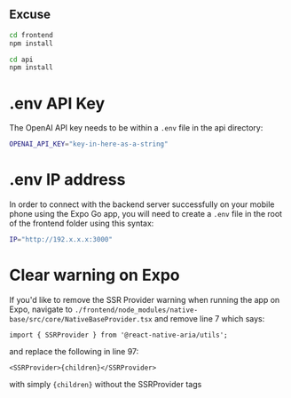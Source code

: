 ## Excuse

```bash
cd frontend
npm install 

cd api
npm install
```

# .env API Key 

The OpenAI API key needs to be within a `.env` file in the api directory:

```bash
OPENAI_API_KEY="key-in-here-as-a-string"
```

# .env IP address

In order to connect with the backend server successfully on your mobile phone using the Expo Go app, you will need to create a `.env` file in the root of the frontend folder using this syntax:

```bash
IP="http://192.x.x.x:3000"
```

# Clear warning on Expo

If you'd like to remove the SSR Provider warning when running the app on Expo, navigate to `./frontend/node_modules/native-base/src/core/NativeBaseProvider.tsx` and remove line 7 which says:

```
import { SSRProvider } from '@react-native-aria/utils';
```

and replace the following in line 97:

```
<SSRProvider>{children}</SSRProvider>
```

with simply `{children}` without the SSRProvider tags